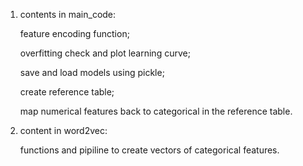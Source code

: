 1. contents in main_code:

   feature encoding function;
   
   overfitting check and plot learning curve;
   
   save and load models using pickle;
   
   create reference table;
   
   map numerical features back to categorical in the reference table.
 
2. content in word2vec:
   
   functions and pipiline to create vectors of categorical features.

